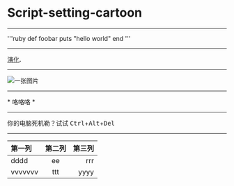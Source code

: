 # Script-setting-cartoon

---------------------------

'''ruby
   def foobar
      puts "hello world"
   end
'''

-------------------

[演化](/演化.docx).

-----

![一张图片](http://imgur.com/myimage.jpg "这是title")

----

\* 咯咯咯 \*

----

你的电脑死机勒？试试
<kbd>Ctrl</kbd>+<kbd>Alt</kbd>+<kbd>Del</kbd>

----

|第一列       |第二列     |第三列     |
|:----------  |:----:     |-----:     |
|dddd         |ee         |rrr        |
|vvvvvvv      |ttt        |yyyy       |


